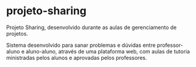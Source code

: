 # projeto-sharing
Projeto Sharing, desenvolvido durante as aulas de gerenciamento de projetos.

Sistema desenvolvido para sanar problemas e dúvidas entre professor-aluno e aluno-aluno, através de uma plataforma web, com aulas de tutoria ministradas pelos alunos e aprovadas pelos professores.
